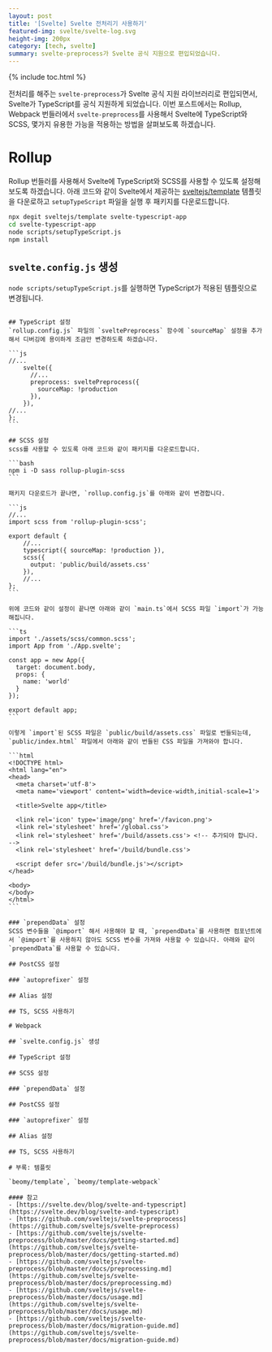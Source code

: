 ```yaml
---
layout: post
title: '[Svelte] Svelte 전처리기 사용하기'
featured-img: svelte/svelte-log.svg
height-img: 200px
category: [tech, svelte]
summary: svelte-preprocess가 Svelte 공식 지원으로 편입되었습니다.
---
```

{% include toc.html %}

전처리를 해주는 `svelte-preprocess`가 Svelte 공식 지원 라이브러리로 편입되면서, Svelte가 TypeScript를 공식 지원하게 되었습니다. 이번 포스트에서는 Rollup, Webpack 번들러에서 `svelte-preprocess`를 사용해서 Svelte에 TypeScript와 SCSS, 몇가지 유용한 가능을 적용하는 방법을 살펴보도록 하겠습니다.

# Rollup
Rollup 번들러를 사용해서 Svelte에 TypeScript와 SCSS를 사용할 수 있도록 설정해 보도록 하겠습니다. 아래 코드와 같이 Svelte에서 제공하는 [sveltejs/template](https://github.com/sveltejs/template) 템플릿을 다운로하고 `setupTypeScript` 파일을 실행 후 패키지를 다운로드합니다.

```bash
npx degit sveltejs/template svelte-typescript-app
cd svelte-typescript-app
node scripts/setupTypeScript.js
npm install
```

## `svelte.config.js` 생성
`node scripts/setupTypeScript.js`를 실행하면 TypeScript가 적용된 템플릿으로 변경됩니다.
~~~`rollup.config.js`의 svelte 옵션을 `svelte.config.js`로 이동~~~

## TypeScript 설정
`rollup.config.js` 파일의 `sveltePreprocess` 함수에 `sourceMap` 설정을 추가해서 디버깅에 용이하게 조금만 변경하도록 하겠습니다.

```js
//...
    svelte({
      //...
      preprocess: sveltePreprocess({
        sourceMap: !production
      }),
    }),
//...
};
```

## SCSS 설정
scss를 사용할 수 있도록 아래 코드와 같이 패키지를 다운로드합니다.

```bash
npm i -D sass rollup-plugin-scss
```

패키지 다운로드가 끝나면, `rollup.config.js`를 아래와 같이 변경합니다.

```js
//...
import scss from 'rollup-plugin-scss';

export default {
    //...
    typescript({ sourceMap: !production }),
    scss({
      output: 'public/build/assets.css'
    }),
    //...
};
```

위에 코드와 같이 설정이 끝나면 아래와 같이 `main.ts`에서 SCSS 파일 `import`가 가능해집니다.

```ts
import './assets/scss/common.scss';
import App from './App.svelte';

const app = new App({
  target: document.body,
  props: {
    name: 'world'
  }
});

export default app;
```

이렇게 `import`된 SCSS 파일은 `public/build/assets.css` 파일로 번들되는데, `public/index.html` 파일에서 아래와 같이 번들된 CSS 파일을 가져와야 합니다.

```html
<!DOCTYPE html>
<html lang="en">
<head>
  <meta charset='utf-8'>
  <meta name='viewport' content='width=device-width,initial-scale=1'>

  <title>Svelte app</title>

  <link rel='icon' type='image/png' href='/favicon.png'>
  <link rel='stylesheet' href='/global.css'>
  <link rel='stylesheet' href='/build/assets.css'> <!-- 추가되야 합니다. -->
  <link rel='stylesheet' href='/build/bundle.css'>

  <script defer src='/build/bundle.js'></script>
</head>

<body>
</body>
</html>
```

### `prependData` 설정
SCSS 변수들을 `@import` 해서 사용해야 할 때, `prependData`를 사용하면 컴포넌트에서 `@import`를 사용하지 않아도 SCSS 변수를 가져와 사용할 수 있습니다. 아래와 같이 `prependData`를 사용할 수 있습니다.

## PostCSS 설정

### `autoprefixer` 설정

## Alias 설정

## TS, SCSS 사용하기

# Webpack

## `svelte.config.js` 생성

## TypeScript 설정

## SCSS 설정

### `prependData` 설정

## PostCSS 설정

### `autoprefixer` 설정

## Alias 설정

## TS, SCSS 사용하기

# 부록: 템플릿

`beomy/template`, `beomy/template-webpack`

#### 참고
- [https://svelte.dev/blog/svelte-and-typescript](https://svelte.dev/blog/svelte-and-typescript)
- [https://github.com/sveltejs/svelte-preprocess](https://github.com/sveltejs/svelte-preprocess)
- [https://github.com/sveltejs/svelte-preprocess/blob/master/docs/getting-started.md](https://github.com/sveltejs/svelte-preprocess/blob/master/docs/getting-started.md)
- [https://github.com/sveltejs/svelte-preprocess/blob/master/docs/preprocessing.md](https://github.com/sveltejs/svelte-preprocess/blob/master/docs/preprocessing.md)
- [https://github.com/sveltejs/svelte-preprocess/blob/master/docs/usage.md](https://github.com/sveltejs/svelte-preprocess/blob/master/docs/usage.md)
- [https://github.com/sveltejs/svelte-preprocess/blob/master/docs/migration-guide.md](https://github.com/sveltejs/svelte-preprocess/blob/master/docs/migration-guide.md)